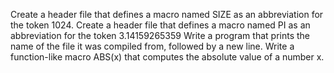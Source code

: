 Create a header file that defines a macro named SIZE as an abbreviation for the token 1024.
Create a header file that defines a macro named PI as an abbreviation for the token 3.14159265359
Write a program that prints the name of the file it was compiled from, followed by a new line.
Write a function-like macro ABS(x) that computes the absolute value of a number x.
